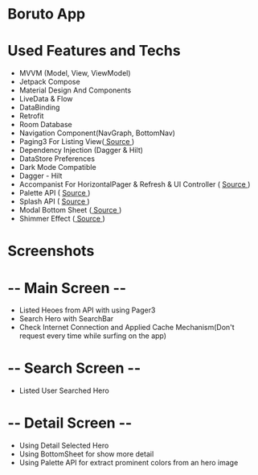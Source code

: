 # Boruto App 

# Used Features and Techs

<ul align="left">

<li>  MVVM (Model, View, ViewModel) </li> 
<li>  Jetpack Compose </li> 
<li>  Material Design And Components </li> 
<li>  LiveData & Flow </li> 
<li>  DataBinding </li> 
<li>  Retrofit </li> 
<li>  Room Database </li> 
<li>  Navigation Component(NavGraph, BottomNav) </li> 
<li>  Paging3 For Listing View(<a href="https://developer.android.com/topic/libraries/architecture/paging/v3-overview"> Source </a>) </li> 
<li>  Dependency Injection (Dagger & Hilt) </li> 
<li>  DataStore Preferences </li> 
<li>  Dark Mode Compatible </li> 
<li>  Dagger - Hilt </li>
<li>  Accompanist For HorizontalPager & Refresh & UI Controller ( <a href="https://google.github.io/accompanist/pager/"> Source </a>) </li> 
<li>  Palette API ( <a href="https://developer.android.com/reference/androidx/palette/graphics/Palette"> Source </a>) </li> 
<li>  Splash API ( <a href="https://blair49.medium.com/creating-a-splash-screen-in-android-using-the-new-splash-screen-api-290870f9956c"> Source </a>) </li> 
<li>  Modal Bottom Sheet (<a href="https://medium.com/data-science-community-srm/modal-bottom-sheet-in-kotlin-83c17a117503"> Source </a>) </li>
<li>  Shimmer Effect (<a href="https://medium.com/mindorks/android-design-shimmer-effect-fa7f74c68a93"> Source </a>) </li>

</ul>

# Screenshots

# -- Main Screen --

<ul align="left">

<li> Listed Heoes from API with using Pager3 </li> 
<li> Search Hero with SearchBar </li>
<li> Check Internet Connection and Applied Cache Mechanism(Don't request every time while surfing on the app) </li>
</ul>

# -- Search Screen --

<ul align="left">
<li> Listed User Searched Hero </li>
</ul>



# -- Detail Screen -- 

<ul align="left">
<li> Using Detail Selected Hero </li>
<li> Using BottomSheet for show more detail </li>
<li> Using Palette API for extract prominent colors from an hero image </li>
</ul>

